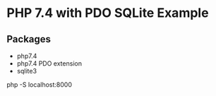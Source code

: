 # PHP 7.4 with PDO SQLite Example

## Packages

- php7.4
- php7.4 PDO extension
- sqlite3

php -S localhost:8000
